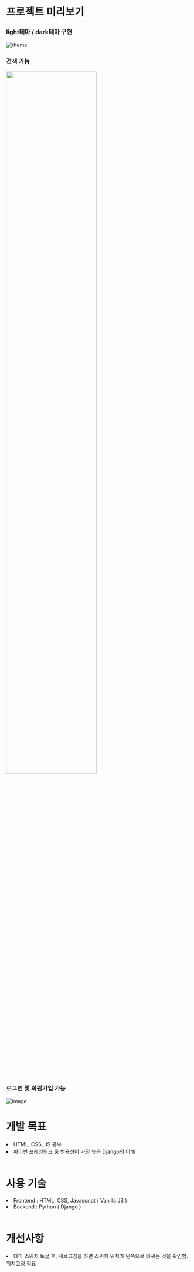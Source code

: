 # 프로젝트 미리보기
### light테마 / dark테마 구현
![theme](https://user-images.githubusercontent.com/67726427/153740287-68780a1a-d297-4c34-9ca3-8dbfe056dda1.png)

### 검색 가능
<img src="https://user-images.githubusercontent.com/67726427/154800345-4c2f594e-f5cb-4d8f-aa01-5e538d378c7c.PNG" width="70%">

### 로그인 및 회원가입 가능
![image](https://user-images.githubusercontent.com/67726427/154801524-da3e0c2b-1bd2-429b-84d2-db76f5d4eb87.png)
<br> 

# 개발 목표
<li>HTML, CSS, JS 공부</li>
<li>파이썬 프레임워크 중 범용성이 가장 높은 Django의 이해</li>
<br> 

# 사용 기술 
<li> Frontend : HTML, CSS, Javascript ( Vanilla JS ) </li>
<li> Backend : Python ( Django ) </li>
<br> 

# 개선사항
<li>테마 스위치 토글 후, 새로고침을 하면 스위치 위치가 왼쪽으로 바뀌는 것을 확인함. 위치고정 필요</li>


